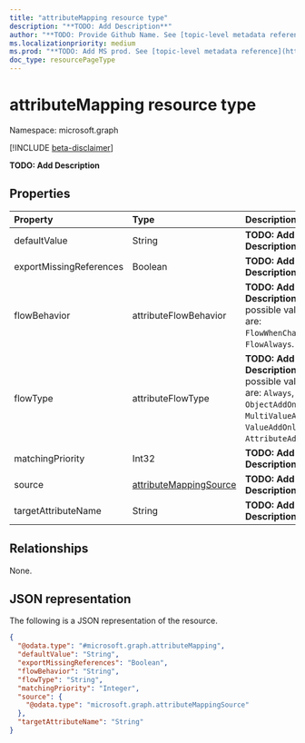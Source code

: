 ```yaml
---
title: "attributeMapping resource type"
description: "**TODO: Add Description**"
author: "**TODO: Provide Github Name. See [topic-level metadata reference](https://msgo.azurewebsites.net/add/document/guidelines/metadata.html#topic-level-metadata)**"
ms.localizationpriority: medium
ms.prod: "**TODO: Add MS prod. See [topic-level metadata reference](https://msgo.azurewebsites.net/add/document/guidelines/metadata.html#topic-level-metadata)**"
doc_type: resourcePageType
---
```


# attributeMapping resource type

Namespace: microsoft.graph

[!INCLUDE [beta-disclaimer](../../includes/beta-disclaimer.md)]

**TODO: Add Description**

## Properties
|Property|Type|Description|
|:---|:---|:---|
|defaultValue|String|**TODO: Add Description**|
|exportMissingReferences|Boolean|**TODO: Add Description**|
|flowBehavior|attributeFlowBehavior|**TODO: Add Description**. The possible values are: `FlowWhenChanged`, `FlowAlways`.|
|flowType|attributeFlowType|**TODO: Add Description**. The possible values are: `Always`, `ObjectAddOnly`, `MultiValueAddOnly`, `ValueAddOnly`, `AttributeAddOnly`.|
|matchingPriority|Int32|**TODO: Add Description**|
|source|[attributeMappingSource](../resources/attributemappingsource.md)|**TODO: Add Description**|
|targetAttributeName|String|**TODO: Add Description**|

## Relationships
None.

## JSON representation
The following is a JSON representation of the resource.
<!-- {
  "blockType": "resource",
  "@odata.type": "microsoft.graph.attributeMapping"
}
-->
``` json
{
  "@odata.type": "#microsoft.graph.attributeMapping",
  "defaultValue": "String",
  "exportMissingReferences": "Boolean",
  "flowBehavior": "String",
  "flowType": "String",
  "matchingPriority": "Integer",
  "source": {
    "@odata.type": "microsoft.graph.attributeMappingSource"
  },
  "targetAttributeName": "String"
}
```


